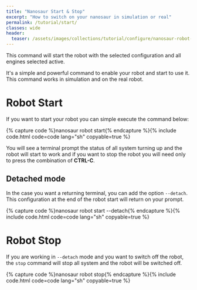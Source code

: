 ```yaml
---
title: "Nanosaur Start & Stop"
excerpt: "How to switch on your nanosaur in simulation or real"
permalink: /tutorial/start/
classes: wide
header:
  teaser: /assets/images/collections/tutorial/configure/nanosaur-robot-config.png
---
```


This command will start the robot with the selected configuration and all engines selected active.

It's a simple and powerful command to enable your robot and start to use it. This command works in simulation and on the real robot.

# Robot Start

If you want to start your robot you can simple execute the command below:

{% capture code %}nanosaur robot start{% endcapture %}{% include code.html code=code lang="sh" copyable=true %}

You will see a terminal prompt the status of all system turning up and the robot will start to work and if you want to stop the robot you will need only to press the combination of **CTRL-C**.

## Detached mode

In the case you want a returning terminal, you can add the option `--detach`. This configuration at the end of the robot start will return on your prompt.

{% capture code %}nanosaur robot start --detach{% endcapture %}{% include code.html code=code lang="sh" copyable=true %}

# Robot Stop

If you are working in `--detach` mode and you want to switch off the robot, the `stop` command will stop all system and the robot will be switched off.

{% capture code %}nanosaur robot stop{% endcapture %}{% include code.html code=code lang="sh" copyable=true %}
